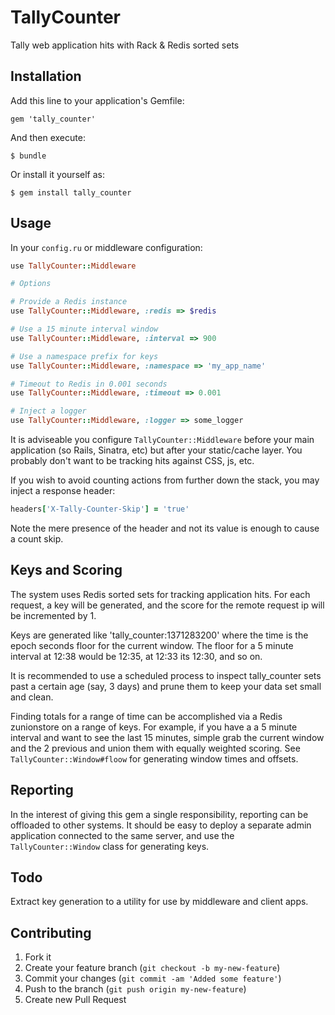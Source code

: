 # TallyCounter

Tally web application hits with Rack & Redis sorted sets

## Installation

Add this line to your application's Gemfile:

    gem 'tally_counter'

And then execute:

    $ bundle

Or install it yourself as:

    $ gem install tally_counter

## Usage

In your `config.ru` or middleware configuration:

```ruby
use TallyCounter::Middleware

# Options

# Provide a Redis instance
use TallyCounter::Middleware, :redis => $redis

# Use a 15 minute interval window
use TallyCounter::Middleware, :interval => 900

# Use a namespace prefix for keys
use TallyCounter::Middleware, :namespace => 'my_app_name'

# Timeout to Redis in 0.001 seconds
use TallyCounter::Middleware, :timeout => 0.001

# Inject a logger
use TallyCounter::Middleware, :logger => some_logger
```

It is adviseable you configure `TallyCounter::Middleware` before
your main application (so Rails, Sinatra, etc) but after your
static/cache layer.  You probably don't want to be tracking hits
against CSS, js, etc.

If you wish to avoid counting actions from further down the stack,
you may inject a response header:

```ruby
headers['X-Tally-Counter-Skip'] = 'true'
```

Note the mere presence of the header and not its value is enough
to cause a count skip.

## Keys and Scoring

The system uses Redis sorted sets for tracking application hits.
For each request, a key will be generated, and the score for the
remote request ip will be incremented by 1.

Keys are generated like 'tally_counter:1371283200' where the time
is the epoch seconds floor for the current window.  The floor for
a 5 minute interval at 12:38 would be 12:35, at 12:33 its 12:30,
and so on.

It is recommended to use a scheduled process to inspect tally_counter
sets past a certain age (say, 3 days) and prune them to keep your
data set small and clean.

Finding totals for a range of time can be accomplished via a Redis
zunionstore on a range of keys.  For example, if you have a a 5
minute interval and want to see the last 15 minutes, simple grab
the current window and the 2 previous and union them with equally
weighted scoring.  See `TallyCounter::Window#floow` for generating
window times and offsets.

## Reporting

In the interest of giving this gem a single responsibility, reporting
can be offloaded to other systems.  It should be easy to deploy
a separate admin application connected to the same server, and use
the `TallyCounter::Window` class for generating keys.

## Todo

Extract key generation to a utility for use by middleware and client
apps.

## Contributing

1. Fork it
2. Create your feature branch (`git checkout -b my-new-feature`)
3. Commit your changes (`git commit -am 'Added some feature'`)
4. Push to the branch (`git push origin my-new-feature`)
5. Create new Pull Request
